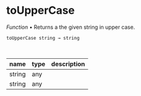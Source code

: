 # toUpperCase

_Function_ &bull; Returns a the given string in upper case.

<pre><code>toUpperCase string &rarr; string</code></pre>
<br>

| name | type | description |
|------|------|-------------|
|string|any||
|string|any||



